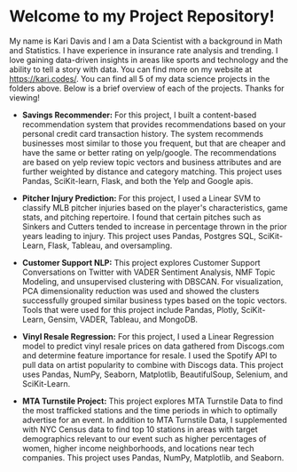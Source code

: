 # Welcome to my Project Repository!

My name is Kari Davis and I am a Data Scientist with a background in Math and Statistics. I have experience in insurance rate analysis and trending. I love gaining data-driven insights in areas like sports and technology and the ability to tell a story with data. You can find more on my website at https://kari.codes/. You can find all 5 of my data science projects in the folders above. Below is a brief overview of each of the projects. Thanks for viewing!

- **Savings Recommender:** For this project, I built a content-based recommendation system that provides recommendations based on your personal credit card transaction history. The system recommends businesses most similar to those you frequent, but that are cheaper and have the same or better rating on yelp/google. The recommendations are based on yelp review topic vectors and business attributes and are further weighted by distance and category matching. This project uses Pandas, SciKit-learn, Flask, and both the Yelp and Google apis.

- **Pitcher Injury Prediction:** For this project, I used a Linear SVM to classify MLB pitcher injuries based on the player's characteristics, game stats, and pitching repertoire. I found that certain pitches such as Sinkers and Cutters tended to increase in percentage thrown in the prior years leading to injury. This project uses Pandas, Postgres SQL, SciKit-Learn, Flask, Tableau, and oversampling.

- **Customer Support NLP:** This project explores Customer Support Conversations on Twitter with VADER Sentiment Analysis, NMF Topic Modeling, and unsupervised clustering with DBSCAN. For visualization, PCA dimensionality reduction was used and showed the clusters successfully grouped similar business types based on the topic vectors. Tools that were used for this project include Pandas, Plotly, SciKit-Learn, Gensim, VADER, Tableau, and MongoDB.

- **Vinyl Resale Regression:** For this project, I used a Linear Regression model to predict vinyl resale prices on data gathered from Discogs.com and determine feature importance for resale. I used the Spotify API to pull data on artist popularity to combine with Discogs data. This project uses Pandas, NumPy, Seaborn, Matplotlib, BeautifulSoup, Selenium, and SciKit-Learn.

- **MTA Turnstile Project:** This project explores MTA Turnstile Data to find the most trafficked stations and the time periods in which to optimally advertise for an event. In addition to MTA Turnstile Data, I supplemented with NYC Census data to find top 10 stations in areas with target demographics relevant to our event such as higher percentages of women, higher income neighborhoods, and locations near tech companies. This project uses Pandas, NumPy, Matplotlib, and Seaborn.
